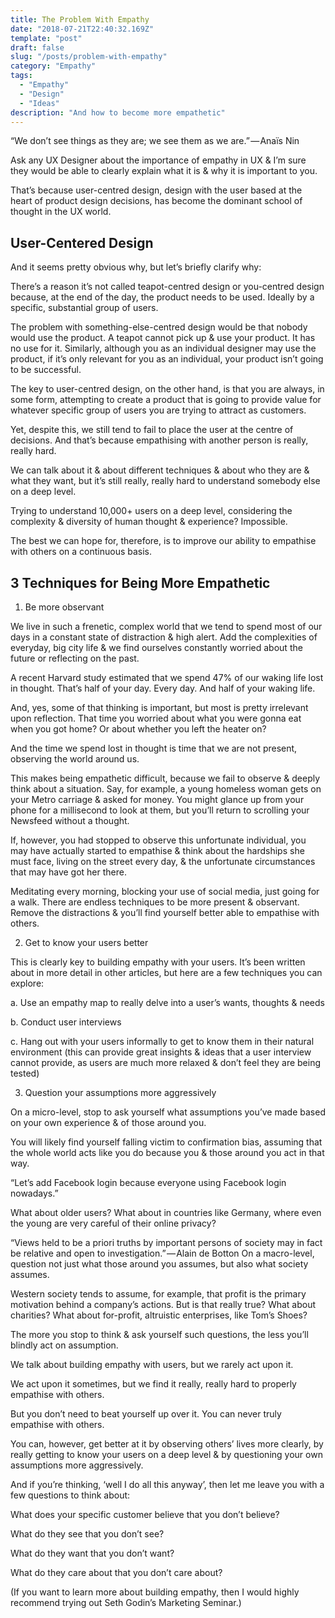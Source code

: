 ```yaml
---
title: The Problem With Empathy
date: "2018-07-21T22:40:32.169Z"
template: "post"
draft: false
slug: "/posts/problem-with-empathy"
category: "Empathy"
tags:
  - "Empathy"
  - "Design"
  - "Ideas"
description: "And how to become more empathetic"
---
```




“We don’t see things as they are; we see them as we are.” — Anaïs Nin

Ask any UX Designer about the importance of empathy in UX & I’m sure they would be able to clearly explain what it is & why it is important to you.

That’s because user-centred design, design with the user based at the heart of product design decisions, has become the dominant school of thought in the UX world.

## User-Centered Design

And it seems pretty obvious why, but let’s briefly clarify why:

There’s a reason it’s not called teapot-centred design or you-centred design because, at the end of the day, the product needs to be used. Ideally by a specific, substantial group of users.

The problem with something-else-centred design would be that nobody would use the product. A teapot cannot pick up & use your product. It has no use for it. Similarly, although you as an individual designer may use the product, if it’s only relevant for you as an individual, your product isn’t going to be successful.

The key to user-centred design, on the other hand, is that you are always, in some form, attempting to create a product that is going to provide value for whatever specific group of users you are trying to attract as customers.

Yet, despite this, we still tend to fail to place the user at the centre of decisions. And that’s because empathising with another person is really, really hard.

We can talk about it & about different techniques & about who they are & what they want, but it’s still really, really hard to understand somebody else on a deep level.

Trying to understand 10,000+ users on a deep level, considering the complexity & diversity of human thought & experience? Impossible.

The best we can hope for, therefore, is to improve our ability to empathise with others on a continuous basis.


## 3 Techniques for Being More Empathetic

1. Be more observant

We live in such a frenetic, complex world that we tend to spend most of our days in a constant state of distraction & high alert. Add the complexities of everyday, big city life & we find ourselves constantly worried about the future or reflecting on the past.

A recent Harvard study estimated that we spend 47% of our waking life lost in thought. That’s half of your day. Every day. And half of your waking life.

And, yes, some of that thinking is important, but most is pretty irrelevant upon reflection. That time you worried about what you were gonna eat when you got home? Or about whether you left the heater on?

And the time we spend lost in thought is time that we are not present, observing the world around us.

This makes being empathetic difficult, because we fail to observe & deeply think about a situation. Say, for example, a young homeless woman gets on your Metro carriage & asked for money. You might glance up from your phone for a millisecond to look at them, but you’ll return to scrolling your Newsfeed without a thought.

If, however, you had stopped to observe this unfortunate individual, you may have actually started to empathise & think about the hardships she must face, living on the street every day, & the unfortunate circumstances that may have got her there.

Meditating every morning, blocking your use of social media, just going for a walk. There are endless techniques to be more present & observant. Remove the distractions & you’ll find yourself better able to empathise with others.


2. Get to know your users better


This is clearly key to building empathy with your users. It’s been written about in more detail in other articles, but here are a few techniques you can explore:

a. Use an empathy map to really delve into a user’s wants, thoughts & needs

b. Conduct user interviews

c. Hang out with your users informally to get to know them in their natural environment (this can provide great insights & ideas that a user interview cannot provide, as users are much more relaxed & don’t feel they are being tested)


3. Question your assumptions more aggressively

On a micro-level, stop to ask yourself what assumptions you’ve made based on your own experience & of those around you.

You will likely find yourself falling victim to confirmation bias, assuming that the whole world acts like you do because you & those around you act in that way.

“Let’s add Facebook login because everyone using Facebook login nowadays.”

What about older users? What about in countries like Germany, where even the young are very careful of their online privacy?

“Views held to be a priori truths by important persons of society may in fact be relative and open to investigation.” — Alain de Botton
On a macro-level, question not just what those around you assumes, but also what society assumes.

Western society tends to assume, for example, that profit is the primary motivation behind a company’s actions. But is that really true? What about charities? What about for-profit, altruistic enterprises, like Tom’s Shoes?

The more you stop to think & ask yourself such questions, the less you’ll blindly act on assumption.

We talk about building empathy with users, but we rarely act upon it.

We act upon it sometimes, but we find it really, really hard to properly empathise with others.

But you don’t need to beat yourself up over it. You can never truly empathise with others.

You can, however, get better at it by observing others’ lives more clearly, by really getting to know your users on a deep level & by questioning your own assumptions more aggressively.

And if you’re thinking, ‘well I do all this anyway’, then let me leave you with a few questions to think about:

What does your specific customer believe that you don’t believe?

What do they see that you don’t see?

What do they want that you don’t want?

What do they care about that you don’t care about?

(If you want to learn more about building empathy, then I would highly recommend trying out Seth Godin’s Marketing Seminar.)
